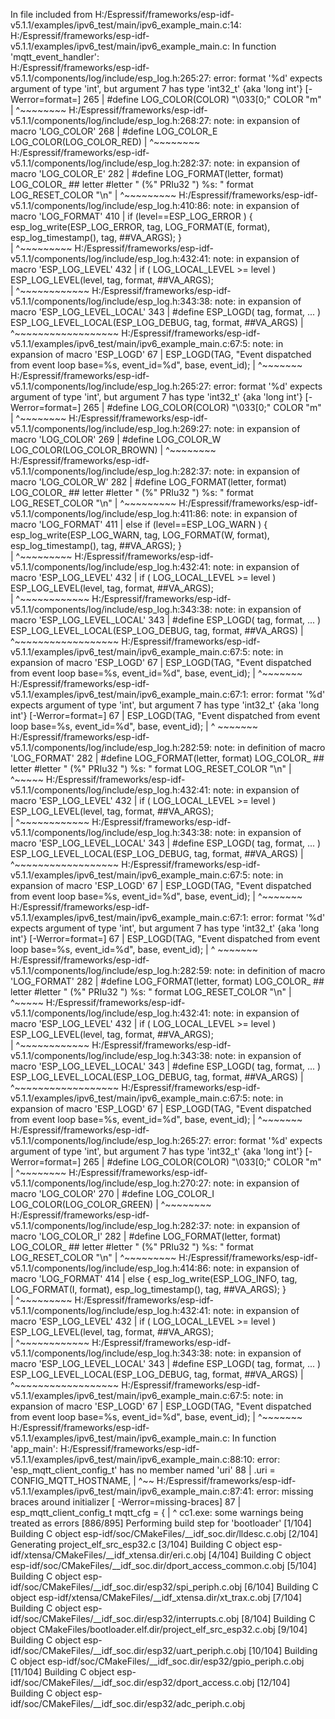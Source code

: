 In file included from H:/Espressif/frameworks/esp-idf-v5.1.1/examples/ipv6_test/main/ipv6_example_main.c:14:  
H:/Espressif/frameworks/esp-idf-v5.1.1/examples/ipv6_test/main/ipv6_example_main.c: In function 'mqtt_event_handler':  
H:/Espressif/frameworks/esp-idf-v5.1.1/components/log/include/esp_log.h:265:27: error: format '%d' expects argument of type 'int', but argument 7 has type 'int32_t' {aka   'long int'} [-Werror=format=]
265 | #define LOG_COLOR(COLOR) "\033[0;" COLOR "m"
| ^~~~~~~~~
H:/Espressif/frameworks/esp-idf-v5.1.1/components/log/include/esp_log.h:268:27: note: in expansion of macro 'LOG_COLOR'
268 | #define LOG_COLOR_E LOG_COLOR(LOG_COLOR_RED)
| ^~~~~~~~~
H:/Espressif/frameworks/esp-idf-v5.1.1/components/log/include/esp_log.h:282:37: note: in expansion of macro 'LOG_COLOR_E'
282 | #define LOG_FORMAT(letter, format) LOG_COLOR_ ## letter #letter " (%" PRIu32 ") %s: " format LOG_RESET_COLOR "\n"
| ^~~~~~~~~~
H:/Espressif/frameworks/esp-idf-v5.1.1/components/log/include/esp_log.h:410:86: note: in expansion of macro 'LOG_FORMAT'
410 | if (level==ESP_LOG_ERROR ) { esp_log_write(ESP_LOG_ERROR, tag, LOG_FORMAT(E, format), esp_log_timestamp(), tag, ##VA_ARGS); } \
| ^~~~~~~~~~
H:/Espressif/frameworks/esp-idf-v5.1.1/components/log/include/esp_log.h:432:41: note: in expansion of macro 'ESP_LOG_LEVEL'
432 | if ( LOG_LOCAL_LEVEL >= level ) ESP_LOG_LEVEL(level, tag, format, ##VA_ARGS); \
| ^~~~~~~~~~~~~
H:/Espressif/frameworks/esp-idf-v5.1.1/components/log/include/esp_log.h:343:38: note: in expansion of macro 'ESP_LOG_LEVEL_LOCAL'
343 | #define ESP_LOGD( tag, format, ... ) ESP_LOG_LEVEL_LOCAL(ESP_LOG_DEBUG, tag, format, ##VA_ARGS)
| ^~~~~~~~~~~~~~~~~~~
H:/Espressif/frameworks/esp-idf-v5.1.1/examples/ipv6_test/main/ipv6_example_main.c:67:5: note: in expansion of macro 'ESP_LOGD'
67 | ESP_LOGD(TAG, "Event dispatched from event loop base=%s, event_id=%d", base, event_id);
| ^~~~~~~~
H:/Espressif/frameworks/esp-idf-v5.1.1/components/log/include/esp_log.h:265:27: error: format '%d' expects argument of type 'int', but argument 7 has type 'int32_t' {aka 'long int'} [-Werror=format=]
265 | #define LOG_COLOR(COLOR) "\033[0;" COLOR "m"
| ^~~~~~~~~
H:/Espressif/frameworks/esp-idf-v5.1.1/components/log/include/esp_log.h:269:27: note: in expansion of macro 'LOG_COLOR'
269 | #define LOG_COLOR_W LOG_COLOR(LOG_COLOR_BROWN)
| ^~~~~~~~~
H:/Espressif/frameworks/esp-idf-v5.1.1/components/log/include/esp_log.h:282:37: note: in expansion of macro 'LOG_COLOR_W'
282 | #define LOG_FORMAT(letter, format) LOG_COLOR_ ## letter #letter " (%" PRIu32 ") %s: " format LOG_RESET_COLOR "\n"
| ^~~~~~~~~~
H:/Espressif/frameworks/esp-idf-v5.1.1/components/log/include/esp_log.h:411:86: note: in expansion of macro 'LOG_FORMAT'
411 | else if (level==ESP_LOG_WARN ) { esp_log_write(ESP_LOG_WARN, tag, LOG_FORMAT(W, format), esp_log_timestamp(), tag, ##VA_ARGS); } \
| ^~~~~~~~~~
H:/Espressif/frameworks/esp-idf-v5.1.1/components/log/include/esp_log.h:432:41: note: in expansion of macro 'ESP_LOG_LEVEL'
432 | if ( LOG_LOCAL_LEVEL >= level ) ESP_LOG_LEVEL(level, tag, format, ##VA_ARGS); \
| ^~~~~~~~~~~~~
H:/Espressif/frameworks/esp-idf-v5.1.1/components/log/include/esp_log.h:343:38: note: in expansion of macro 'ESP_LOG_LEVEL_LOCAL'
343 | #define ESP_LOGD( tag, format, ... ) ESP_LOG_LEVEL_LOCAL(ESP_LOG_DEBUG, tag, format, ##VA_ARGS)
| ^~~~~~~~~~~~~~~~~~~
H:/Espressif/frameworks/esp-idf-v5.1.1/examples/ipv6_test/main/ipv6_example_main.c:67:5: note: in expansion of macro 'ESP_LOGD'
67 | ESP_LOGD(TAG, "Event dispatched from event loop base=%s, event_id=%d", base, event_id);
| ^~~~~~~~
H:/Espressif/frameworks/esp-idf-v5.1.1/examples/ipv6_test/main/ipv6_example_main.c:67:1: error: format '%d' expects argument of type 'int', but argument 7 has type 'int32_t' {aka 'long int'} [-Werror=format=]
67 | ESP_LOGD(TAG, "Event dispatched from event loop base=%s, event_id=%d", base, event_id);
| ^ ~~~~~~~
H:/Espressif/frameworks/esp-idf-v5.1.1/components/log/include/esp_log.h:282:59: note: in definition of macro 'LOG_FORMAT'
282 | #define LOG_FORMAT(letter, format) LOG_COLOR_ ## letter #letter " (%" PRIu32 ") %s: " format LOG_RESET_COLOR "\n"
| ^~~~~~
H:/Espressif/frameworks/esp-idf-v5.1.1/components/log/include/esp_log.h:432:41: note: in expansion of macro 'ESP_LOG_LEVEL'
432 | if ( LOG_LOCAL_LEVEL >= level ) ESP_LOG_LEVEL(level, tag, format, ##VA_ARGS); \
| ^~~~~~~~~~~~~
H:/Espressif/frameworks/esp-idf-v5.1.1/components/log/include/esp_log.h:343:38: note: in expansion of macro 'ESP_LOG_LEVEL_LOCAL'
343 | #define ESP_LOGD( tag, format, ... ) ESP_LOG_LEVEL_LOCAL(ESP_LOG_DEBUG, tag, format, ##VA_ARGS)
| ^~~~~~~~~~~~~~~~~~~
H:/Espressif/frameworks/esp-idf-v5.1.1/examples/ipv6_test/main/ipv6_example_main.c:67:5: note: in expansion of macro 'ESP_LOGD'
67 | ESP_LOGD(TAG, "Event dispatched from event loop base=%s, event_id=%d", base, event_id);
| ^~~~~~~~
H:/Espressif/frameworks/esp-idf-v5.1.1/examples/ipv6_test/main/ipv6_example_main.c:67:1: error: format '%d' expects argument of type 'int', but argument 7 has type 'int32_t' {aka 'long int'} [-Werror=format=]
67 | ESP_LOGD(TAG, "Event dispatched from event loop base=%s, event_id=%d", base, event_id);
| ^ ~~~~~~~
H:/Espressif/frameworks/esp-idf-v5.1.1/components/log/include/esp_log.h:282:59: note: in definition of macro 'LOG_FORMAT'
282 | #define LOG_FORMAT(letter, format) LOG_COLOR_ ## letter #letter " (%" PRIu32 ") %s: " format LOG_RESET_COLOR "\n"
| ^~~~~~
H:/Espressif/frameworks/esp-idf-v5.1.1/components/log/include/esp_log.h:432:41: note: in expansion of macro 'ESP_LOG_LEVEL'
432 | if ( LOG_LOCAL_LEVEL >= level ) ESP_LOG_LEVEL(level, tag, format, ##VA_ARGS); \
| ^~~~~~~~~~~~~
H:/Espressif/frameworks/esp-idf-v5.1.1/components/log/include/esp_log.h:343:38: note: in expansion of macro 'ESP_LOG_LEVEL_LOCAL'
343 | #define ESP_LOGD( tag, format, ... ) ESP_LOG_LEVEL_LOCAL(ESP_LOG_DEBUG, tag, format, ##VA_ARGS)
| ^~~~~~~~~~~~~~~~~~~
H:/Espressif/frameworks/esp-idf-v5.1.1/examples/ipv6_test/main/ipv6_example_main.c:67:5: note: in expansion of macro 'ESP_LOGD'
67 | ESP_LOGD(TAG, "Event dispatched from event loop base=%s, event_id=%d", base, event_id);
| ^~~~~~~~
H:/Espressif/frameworks/esp-idf-v5.1.1/components/log/include/esp_log.h:265:27: error: format '%d' expects argument of type 'int', but argument 7 has type 'int32_t' {aka 'long int'} [-Werror=format=]
265 | #define LOG_COLOR(COLOR) "\033[0;" COLOR "m"
| ^~~~~~~~~
H:/Espressif/frameworks/esp-idf-v5.1.1/components/log/include/esp_log.h:270:27: note: in expansion of macro 'LOG_COLOR'
270 | #define LOG_COLOR_I LOG_COLOR(LOG_COLOR_GREEN)
| ^~~~~~~~~
H:/Espressif/frameworks/esp-idf-v5.1.1/components/log/include/esp_log.h:282:37: note: in expansion of macro 'LOG_COLOR_I'
282 | #define LOG_FORMAT(letter, format) LOG_COLOR_ ## letter #letter " (%" PRIu32 ") %s: " format LOG_RESET_COLOR "\n"
| ^~~~~~~~~~
H:/Espressif/frameworks/esp-idf-v5.1.1/components/log/include/esp_log.h:414:86: note: in expansion of macro 'LOG_FORMAT'
414 | else { esp_log_write(ESP_LOG_INFO, tag, LOG_FORMAT(I, format), esp_log_timestamp(), tag, ##VA_ARGS); } \
| ^~~~~~~~~~
H:/Espressif/frameworks/esp-idf-v5.1.1/components/log/include/esp_log.h:432:41: note: in expansion of macro 'ESP_LOG_LEVEL'
432 | if ( LOG_LOCAL_LEVEL >= level ) ESP_LOG_LEVEL(level, tag, format, ##VA_ARGS); \
| ^~~~~~~~~~~~~
H:/Espressif/frameworks/esp-idf-v5.1.1/components/log/include/esp_log.h:343:38: note: in expansion of macro 'ESP_LOG_LEVEL_LOCAL'
343 | #define ESP_LOGD( tag, format, ... ) ESP_LOG_LEVEL_LOCAL(ESP_LOG_DEBUG, tag, format, ##VA_ARGS)
| ^~~~~~~~~~~~~~~~~~~
H:/Espressif/frameworks/esp-idf-v5.1.1/examples/ipv6_test/main/ipv6_example_main.c:67:5: note: in expansion of macro 'ESP_LOGD'
67 | ESP_LOGD(TAG, "Event dispatched from event loop base=%s, event_id=%d", base, event_id);
| ^~~~~~~~
H:/Espressif/frameworks/esp-idf-v5.1.1/examples/ipv6_test/main/ipv6_example_main.c: In function 'app_main':
H:/Espressif/frameworks/esp-idf-v5.1.1/examples/ipv6_test/main/ipv6_example_main.c:88:10: error: 'esp_mqtt_client_config_t' has no member named 'uri'
88 | .uri = CONFIG_MQTT_HOSTNAME,
| ^~~
H:/Espressif/frameworks/esp-idf-v5.1.1/examples/ipv6_test/main/ipv6_example_main.c:87:41: error: missing braces around initializer [ -Werror=missing-braces]
87 | esp_mqtt_client_config_t mqtt_cfg = {
| ^
cc1.exe: some warnings being treated as errors
[886/895] Performing build step for 'bootloader'
[1/104] Building C object esp-idf/soc/CMakeFiles/__idf_soc.dir/lldesc.c.obj
[2/104] Generating project_elf_src_esp32.c
[3/104] Building C object esp-idf/xtensa/CMakeFiles/__idf_xtensa.dir/eri.c.obj
[4/104] Building C object esp-idf/soc/CMakeFiles/__idf_soc.dir/dport_access_common.c.obj
[5/104] Building C object esp-idf/soc/CMakeFiles/__idf_soc.dir/esp32/spi_periph.c.obj
[6/104] Building C object esp-idf/xtensa/CMakeFiles/__idf_xtensa.dir/xt_trax.c.obj
[7/104] Building C object esp-idf/soc/CMakeFiles/__idf_soc.dir/esp32/interrupts.c.obj
[8/104] Building C object CMakeFiles/bootloader.elf.dir/project_elf_src_esp32.c.obj
[9/104] Building C object esp-idf/soc/CMakeFiles/__idf_soc.dir/esp32/uart_periph.c.obj
[10/104] Building C object esp-idf/soc/CMakeFiles/__idf_soc.dir/esp32/gpio_periph.c.obj
[11/104] Building C object esp-idf/soc/CMakeFiles/__idf_soc.dir/esp32/dport_access.c.obj
[12/104] Building C object esp-idf/soc/CMakeFiles/__idf_soc.dir/esp32/adc_periph.c.obj
